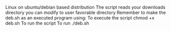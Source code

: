 Linux on ubuntu/debian based distribution
The  script reads your downloads directory you can modify to user favorable directory
Remember to make the deb.sh as an executed program using: 
To execute the script chmod +x deb.sh 
To run  the script To run ./deb.sh

